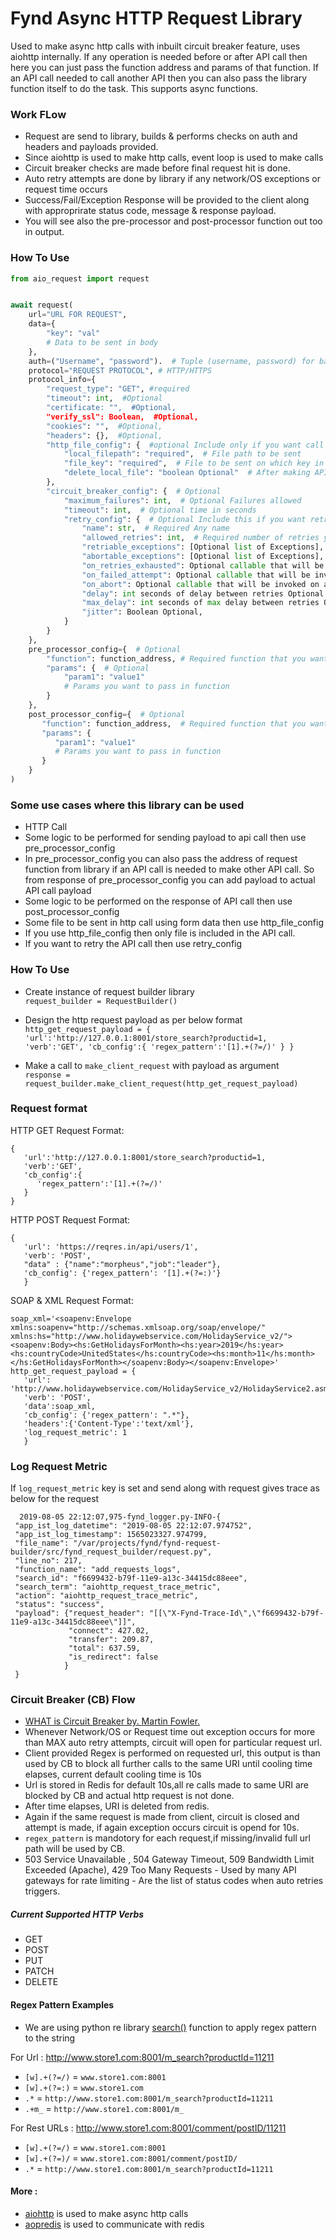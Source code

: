 # Fynd Async HTTP Request Library
Used to make async http calls with inbuilt circuit breaker feature, uses aiohttp internally. If any operation is needed
before or after API call then here you can just pass the function address and params of that function. If an API call
needed to call another API then you can also pass the library function itself to do the task. This supports async 
functions.


### Work FLow
* Request are send to library, builds & performs checks on auth and headers and payloads provided.
* Since aiohttp is used to make http calls, event loop is used to make calls
* Circuit breaker checks are made before final request hit is done.
* Auto retry attempts are done by library if any network/OS exceptions or request time occurs
* Success/Fail/Exception Response will be provided to the client along with approprirate status code, message & response payload.
* You will see also the pre-processor and post-processor function out too in output.


### How To Use
```python
from aio_request import request


await request(
    url="URL FOR REQUEST",
    data={
        "key": "val"
        # Data to be sent in body
    },
    auth=("Username", "password").  # Tuple (username, password) for basic auth - Optional field
    protocol="REQUEST PROTOCOL", # HTTP/HTTPS
    protocol_info={
        "request_type": "GET", #required
        "timeout": int,  #Optional
        "certificate: "",  #Optional,
        "verify_ssl": Boolean,  #Optional,
        "cookies": "",  #Optional,
        "headers": {},  #Optional,
        "http_file_config": {  #optional Include only if you want call api with file. If this is included api body will have only file
            "local_filepath": "required",  # File path to be sent
            "file_key": "required",  # File to be sent on which key in request body
            "delete_local_file": "boolean Optional"  # After making API if you want to delete file then add value as True default is false.
        },
        "circuit_breaker_config": {  # Optional
            "maximum_failures": int,  # Optional Failures allowed
            "timeout": int,  # Optional time in seconds
            "retry_config": {  # Optional Include this if you want retry API calls if failed on first time
                "name": str,  # Required Any name
                "allowed_retries": int,  # Required number of retries you want to make 
                "retriable_exceptions": [Optional list of Exceptions],
                "abortable_exceptions": [Optional list of Exceptions],
                "on_retries_exhausted": Optional callable that will be invoked on a retries exhausted event,
                "on_failed_attempt": Optional callable that will be invoked on a failed attempt event,
                "on_abort": Optional callable that will be invoked on an abort event,
                "delay": int seconds of delay between retries Optional default 0,
                "max_delay": int seconds of max delay between retries Optional default 0,
                "jitter": Boolean Optional,
            } 
        }
    },
    pre_processor_config={  # Optional
        "function": function_address, # Required function that you want to call before http call
        "params": {  # Optional
            "param1": "value1"
            # Params you want to pass in function
        } 
    },
    post_processor_config={  # Optional
       "function": function_address,  # Required function that you want to call after http call 
       "params": {
          "param1": "value1"
          # Params you want to pass in function
       }
    }
)
```


### Some use cases where this library can be used
* HTTP Call
* Some logic to be performed for sending payload to api call then use pre_processor_config
* In pre_processor_config you can also pass the address of request function from library if an API call is needed to make other API call. So from response of pre_processor_config you can add payload to actual API call payload
* Some logic to be performed on the response of API call then use post_processor_config
* Some file to be sent in http call using form data then use http_file_config
* If you use http_file_config then only file is included in the API call.
* If you want to retry the API call then use retry_config


### How To Use
* Create instance of request builder library     
`request_builder = RequestBuilder()`     
* Design the http request payload as per below format     
`http_get_request_payload = {
   'url':'http://127.0.0.1:8001/store_search?productid=1,
   'verb':'GET',
   'cb_config':{
      'regex_pattern':'[1].+(?=/)'
   }
}`


* Make a call to `make_client_request`  with payload as argument    
`response = request_builder.make_client_request(http_get_request_payload)`


### Request format 
HTTP GET Request Format:  
```
{
   'url':'http://127.0.0.1:8001/store_search?productid=1,
   'verb':'GET',
   'cb_config':{
      'regex_pattern':'[1].+(?=/)'
   }
}
```
      
HTTP POST Request Format:    
```
{
   'url': 'https://reqres.in/api/users/1', 
   'verb': 'POST', 
   "data" : {"name":"morpheus","job":"leader"},
   'cb_config': {'regex_pattern': '[1].+(?=:)'}
   }
```

SOAP & XML Request Format:    
```
soap_xml='<soapenv:Envelope xmlns:soapenv="http://schemas.xmlsoap.org/soap/envelope/" xmlns:hs="http://www.holidaywebservice.com/HolidayService_v2/"><soapenv:Body><hs:GetHolidaysForMonth><hs:year>2019</hs:year><hs:countryCode>UnitedStates</hs:countryCode><hs:month>11</hs:month></hs:GetHolidaysForMonth></soapenv:Body></soapenv:Envelope>'
http_get_request_payload = {
   'url': 'http://www.holidaywebservice.com/HolidayService_v2/HolidayService2.asmx', 
   'verb': 'POST',
   'data':soap_xml,
   'cb_config': {'regex_pattern': ".*"},
   'headers':{'Content-Type':'text/xml'}, 
   'log_request_metric': 1
   }
```

### Log Request Metric
If `log_request_metric` key is set and send along with request gives trace as below for the request     

```
  2019-08-05 22:12:07,975-fynd_logger.py-INFO-{
 "app_ist_log_datetime": "2019-08-05 22:12:07.974752",           
 "app_ist_log_timestamp": 1565023327.974799,           
 "file_name": "/var/projects/fynd/fynd-request-builder/src/fynd_request_builder/request.py",           
 "line_no": 217,           
 "function_name": "add_requests_logs",           
 "search_id": "f6699432-b79f-11e9-a13c-34415dc88eee",           
 "search_term": "aiohttp_request_trace_metric",           
 "action": "aiohttp_request_trace_metric",           
 "status": "success",           
 "payload": {"request_header": "[[\"X-Fynd-Trace-Id\",\"f6699432-b79f-11e9-a13c-34415dc88eee\"]]",       
			 "connect": 427.02,         
			 "transfer": 209.87,      
			 "total": 637.59,      
			 "is_redirect": false
			}
 }
 ```  


###  Circuit Breaker (CB) Flow
* [WHAT is Circuit Breaker by. Martin Fowler.](https://martinfowler.com/bliki/CircuitBreaker.html)
* Whenever Network/OS or Request time out exception occurs for more than MAX auto retry attempts, circuit will open for particular request url.
* Client provided Regex is performed on requested url, this output is than used by CB to block all further calls to the same URI until cooling time elapses, current default cooling time is 10s
* Url is stored in Redis for default 10s,all re calls made to same URI are blocked by CB and actual http request is not done.
* After time elapses, URI is deleted from redis.
* Again if the same request is made from client, circuit is closed and attempt is made, if again exception occurs circuit is opend for 10s.
* `regex_pattern` is mandotory for each request,if missing/invalid full url path will be used by CB.
*  503 Service Unavailable , 504 Gateway Timeout, 509 Bandwidth Limit Exceeded (Apache), 429 Too Many Requests - Used by many API gateways for rate limiting - Are the list of status codes when auto retries triggers.



##### Current Supported HTTP Verbs
- GET
- POST
- PUT
- PATCH
- DELETE

#### Regex Pattern Examples
* We are using python re library [search()](https://docs.python.org/3/library/re.html#re.Pattern.search)  function to apply regex pattern to the string

 For Url : http://www.store1.com:8001/m_search?productId=11211

- `[w].+(?=/)` = `www.store1.com:8001`
- `[w].+(?=:)` = `www.store1.com`
- `.*` = `http://www.store1.com:8001/m_search?productId=11211`
- `.+m_` = `http://www.store1.com:8001/m_`

For Rest URLs : http://www.store1.com:8001/comment/postID/11211

- `[w].+(?=/)` = `www.store1.com:8001`
- `[w].+(?=)/` = `www.store1.com:8001/comment/postID/`
- `.*` = `http://www.store1.com:8001/m_search?productId=11211`

#### More :
* [aiohttp](https://aiohttp.readthedocs.io/en/stable/) is used to make async http calls
* [aopredis](https://aioredis.readthedocs.io/en/v1.2.0/index.html) is used to communicate with redis




